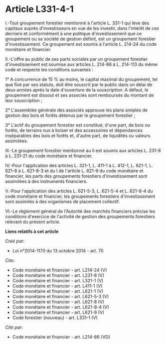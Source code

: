 # Article L331-4-1

I.-Tout groupement forestier mentionné à l'article L. 331-1 qui lève des capitaux auprès d'investisseurs en vue de les
investir, dans l'intérêt de ces derniers et conformément à une politique d'investissement que ce groupement ou sa société de
gestion définit, est un groupement forestier d'investissement. Ce groupement est soumis à l'article L. 214-24 du code
monétaire et financier. 

II.-L'offre au public de ses parts sociales par un groupement forestier d'investissement est soumise aux articles L. 214-86 à
L. 214-113 du même code et respecte les conditions suivantes : 

1° A concurrence de 15 % au moins, le capital maximal du groupement, tel que fixé par ses statuts, doit être souscrit par le
public dans un délai de deux années après la date d'ouverture de la souscription. A défaut, le groupement est dissout et ses
associés sont remboursés du montant de leur souscription ; 

2° L'assemblée générale des associés approuve les plans simples de gestion des bois et forêts détenus par le groupement
forestier ; 

3° L'actif du groupement forestier est constitué, d'une part, de bois ou forêts, de terrains nus à boiser et des accessoires
et dépendances inséparables des bois et forêts et, d'autre part, de liquidités ou valeurs assimilées. 

III.-Le groupement forestier mentionné au II est soumis aux articles L. 231-8 à L. 231-21 du code monétaire et financier. 

IV.-Pour l'application des articles L. 321-1, L. 411-1 à L. 412-1, L. 621-1, 
L. 621-8 à L. 621-8-3 et du I de l'article L. 621-9 du code monétaire et financier, les parts des groupements forestiers
d'investissement sont assimilées à des instruments financiers. 

V.-Pour l'application des articles L. 621-5-3, L. 621-5-4 et L. 621-8-4 du code monétaire et financier, les groupements
forestiers d'investissement sont assimilés à des organismes de placement collectif. 

VI.-Le règlement général de l'Autorité des marchés financiers précise les conditions d'exercice de l'activité de gestion des
groupements forestiers relevant du présent article.

**Liens relatifs à cet article**

_Créé par_:

  - Loi n°2014-1170 du 13 octobre 2014 - art. 70

_Cite_:

  - Code monétaire et financier - art. L214-24 (V)
  - Code monétaire et financier - art. L231-8 (V)
  - Code monétaire et financier - art. L321-1 (V)
  - Code monétaire et financier - art. L411-1 (V)
  - Code monétaire et financier - art. L621-1 (V)
  - Code monétaire et financier - art. L621-5-3 (V)
  - Code monétaire et financier - art. L621-8 (V)
  - Code monétaire et financier - art. L621-8-4 (V)
  - Code monétaire et financier - art. L621-9 (V)
  - Code forestier (nouveau) - art. L331-1 (V)

_Cité par_:

  - Code monétaire et financier - art. L214-86 (VD)

